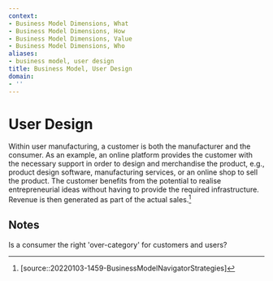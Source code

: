 ```yaml
---
context:
- Business Model Dimensions, What
- Business Model Dimensions, How
- Business Model Dimensions, Value
- Business Model Dimensions, Who
aliases:
- business model, user design
title: Business Model, User Design
domain:
- ''
---
```


# User Design

Within user manufacturing, a customer is both the manufacturer and the consumer. As an example, an online platform provides the customer with the necessary support in order to design and merchandise the product, e.g., product design software, manufacturing services, or an online shop to sell the product. The customer benefits from the potential to realise entrepreneurial ideas without having to provide the required infrastructure. Revenue is then generated as part of the actual sales.[^1]

## Notes

Is a consumer the right 'over-category' for customers and users?

[^1]: [source::20220103-1459-BusinessModelNavigatorStrategies]
